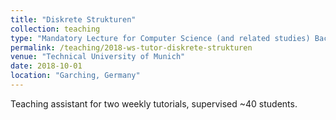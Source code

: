 ```yaml
---
title: "Diskrete Strukturen"
collection: teaching
type: "Mandatory Lecture for Computer Science (and related studies) Bachelor Students"
permalink: /teaching/2018-ws-tutor-diskrete-strukturen
venue: "Technical University of Munich"
date: 2018-10-01
location: "Garching, Germany"
---
```


Teaching assistant for two weekly tutorials, supervised ~40 students.
